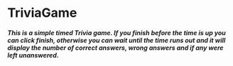 # TriviaGame

##### This is a simple timed Trivia game. If you finish before the time is up you can click finish, otherwise you can wait until the time runs out and it will display the number of correct answers, wrong answers and if any were left unanswered.


